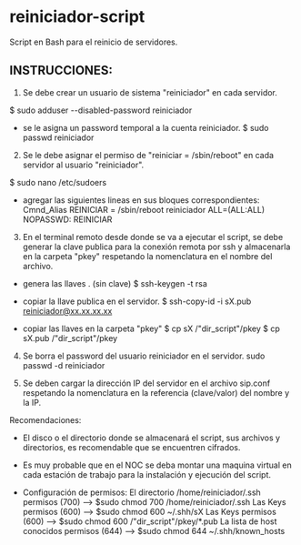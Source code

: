 # reiniciador-script
Script en Bash para el reinicio de servidores.

## INSTRUCCIONES:
1. Se debe crear un usuario de sistema "reiniciador" en cada servidor.

$ sudo adduser --disabled-password reiniciador

- se le asigna un password temporal a la cuenta reiniciador.
$ sudo passwd reiniciador


2. Se le debe asignar el permiso de "reiniciar = /sbin/reboot" en cada servidor al usuario "reiniciador".

$ sudo nano /etc/sudoers

- agregar las siguientes lineas en sus bloques correspondientes:
Cmnd_Alias REINICIAR = /sbin/reboot
reiniciador ALL=(ALL:ALL) NOPASSWD: REINICIAR

3. En el terminal remoto desde donde se va a ejecutar el script, se debe
generar la clave publica para la conexión remota por ssh y almacenarla en
la carpeta "pkey" respetando la nomenclatura en el nombre del archivo.

- genera las llaves . (sin clave)
$ ssh-keygen -t rsa

- copiar la llave publica en el servidor.
$ ssh-copy-id -i sX.pub reiniciador@xx.xx.xx.xx

- copiar las llaves en la carpeta "pkey"
$ cp sX /"dir_script"/pkey
$ cp sX.pub /"dir_script"/pkey

4. Se borra el password del usuario reiniciador en el servidor.
sudo passwd -d reiniciador


5. Se deben cargar la dirección IP del servidor en el archivo sip.conf respetando
la nomenclatura en la referencia (clave/valor) del nombre y la IP.


Recomendaciones:
- El disco o el directorio donde se almacenará el script, sus archivos y directorios, es recomendable que se encuentren cifrados.

- Es muy probable que en el NOC se deba montar una maquina virtual en cada estación de trabajo para la instalación y ejecución del script.

- Configuración de permisos:
El directorio /home/reiniciador/.ssh  permisos (700)  --> $sudo chmod 700 /home/reiniciador/.ssh
Las Keys permisos (600)                       --> $sudo chmod 600 ~/.shh/sX
Las Keys permisos (600)                       --> $sudo chmod 600 /"dir_script"/pkey/*.pub
La lista de host conocidos permisos (644)     --> $sudo chmod 644 ~/.shh/known_hosts
